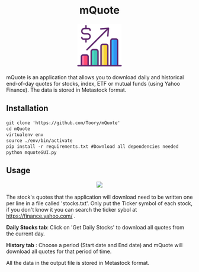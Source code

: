 <h1 align="center"> mQuote </h1>
<p align="center"> 
  <img src="https://github.com/Toory/mQuote/blob/master/stock.png"  width="120" height="120">
</p>


mQuote is an application that allows you to download daily and historical end-of-day quotes for stocks, index, ETF or mutual funds (using Yahoo Finance).  The data is stored in Metastock format.

## Installation

	git clone 'https://github.com/Toory/mQuote'
	cd mQuote
	virtualenv env
	source ./env/bin/activate
	pip install -r requirements.txt #Download all dependencies needed
	python mquoteGUI.py

## Usage
<p align="center"> 
  <img src="https://i.imgur.com/OiH62CI.gif">
</p>

The stock's quotes that the application will download need to be written one per line in a file called 'stocks.txt'. 
Only put the Ticker symbol of each stock, if you don't know it you can search the ticker sybol at https://finance.yahoo.com/ . 

**Daily Stocks tab**: Click on 'Get Daily Stocks' to download all quotes from the current day.

**History tab** : Choose a period (Start date and End date) and mQuote will download all quotes for that period of time.

All the data in the output file is stored in Metastock format.
